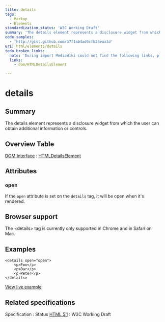 ```yaml
---
title: details
tags:
  - Markup
  - Elements
standardization_status: 'W3C Working Draft'
summary: 'The details element represents a disclosure widget from which the user can obtain additional information or controls.'
code_samples:
  - 'http://gist.github.com/37f1ab4ad9cfb23eaa3d'
uri: html/elements/details
todo_broken_links:
  note: 'During import MediaWiki could not find the following links, please fix and adjust this list.'
  links:
    - dom/HTMLDetailsElement

---
```

# details

## Summary

The details element represents a disclosure widget from which the user can obtain additional information or controls.

## Overview Table

[DOM Interface](/dom/interface)
:   [HTMLDetailsElement](/w/index.php?title=dom/HTMLDetailsElement&action=edit&redlink=1)

## Attributes

### open

If the `open` attribute is set on the `details` tag, it will be open when it's rendered.

## Browser support

The \<details\> tag is currently only supported in Chrome and in Safari on Mac.

## Examples

``` {.html}
<details open="open">
    <p>Foo</p>
    <p>Bar</p>
    <p>Peter</p>
</details>
```

[View live example](http://code.webplatform.org/gist/37f1ab4ad9cfb23eaa3d)

## Related specifications

Specification
:   Status
[HTML 5.1](http://www.w3.org/TR/html51/interactive-elements.html#the-details-element)
:   W3C Working Draft

